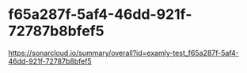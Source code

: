 # f65a287f-5af4-46dd-921f-72787b8bfef5
https://sonarcloud.io/summary/overall?id=examly-test_f65a287f-5af4-46dd-921f-72787b8bfef5
